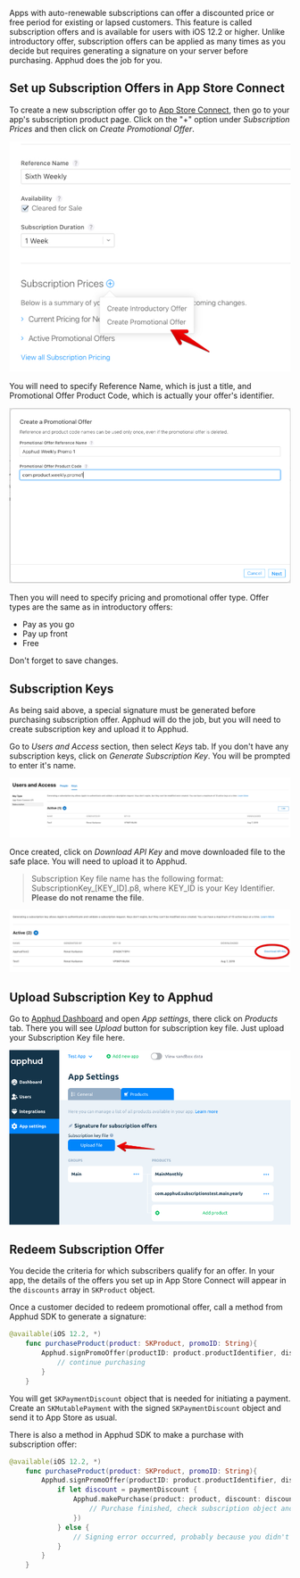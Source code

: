 Apps with auto-renewable subscriptions can offer a discounted price or free period for existing or lapsed customers. This feature is called subscription offers and is available for users with iOS 12.2 or higher. Unlike introductory offer, subscription offers can be applied as many times as you decide but requires generating a signature on your server before purchasing. Apphud does the job for you.



## Set up Subscription Offers in App Store Connect

To create a new subscription offer go to [App Store Connect](https://appstoreconnect.apple.com), then go to your app's subscription product page. Click on the "+" option under *Subscription Prices* and then click on *Create Promotional Offer*.

![](assets/promo-offers-1.jpg)

You will need to specify Reference Name, which is just a title, and Promotional Offer Product Code, which is actually your offer's identifier. 

![](assets/promo-offers-2.jpg)



Then you will need to specify pricing and promotional offer type. Offer types are the same as in introductory offers:

* Pay as you go
* Pay up front
* Free

Don't forget to save changes.



## Subscription Keys

As being said above, a special signature must be generated before purchasing subscription offer. Apphud will do the job, but you will need to create subscription key and upload it to Apphud.

Go to *Users and Access* section, then select *Keys* tab. If you don't have any subscription keys, click on *Generate Subscription Key*. You will be prompted to enter it's name.

![](assets/promo-offers-3.jpg)

Once created, click on *Download API Key* and move downloaded file to the safe place. You will need to upload it to Apphud. 

> Subscription Key file name has the following format: SubscriptionKey_[KEY_ID].p8, where KEY_ID is your Key Identifier. **Please do not rename the file**.



![](assets/promo-offers-4.jpg)

## Upload Subscription Key to Apphud

Go to [Apphud Dashboard](https://app.apphud.com) and open *App settings*, there click on *Products* tab. There you will see *Upload* button for subscription key file. Just upload your Subscription Key file here.

![](assets/promo-offers-5.jpg)



## Redeem Subscription Offer

You decide the criteria for which subscribers qualify for an offer. In your app, the details of the offers you set up in App Store Connect will appear in the `discounts` array in `SKProduct` object.

Once a customer decided to redeem promotional offer, call a method from Apphud SDK to generate a signature:

```swift
@available(iOS 12.2, *)
    func purchaseProduct(product: SKProduct, promoID: String){
        Apphud.signPromoOffer(productID: product.productIdentifier, discountID: promoID) { (paymentDiscount, error) in
            // continue purchasing
        }
    }
```

You will get `SKPaymentDiscount` object that is needed for initiating a payment. Create an `SKMutablePayment`  with the signed `SKPaymentDiscount` object and send it to App Store as usual.

There is also a method in Apphud SDK to make a purchase with subscription offer:

```swift
@available(iOS 12.2, *)
    func purchaseProduct(product: SKProduct, promoID: String){
        Apphud.signPromoOffer(productID: product.productIdentifier, discountID: promoID) { (paymentDiscount, error) in
            if let discount = paymentDiscount {
                Apphud.makePurchase(product: product, discount: discount, callback: { (subsription, error) in
                    // Purchase finished, check subscription object and an error
                })                
            } else {
                // Signing error occurred, probably because you didn't add Subscription Key file to Apphud.
            }
        }
    }
```

